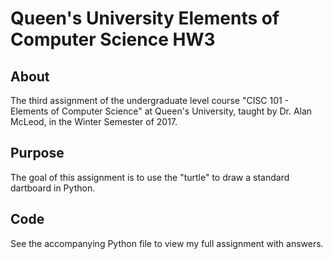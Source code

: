 # Queen's University Elements of Computer Science HW3

## About

The third assignment of the undergraduate level course "CISC 101 - Elements of Computer Science" at Queen's University, taught by Dr. Alan McLeod, in the Winter Semester of 2017.

## Purpose

The goal of this assignment is to use the "turtle" to draw a standard dartboard in Python.

## Code

See the accompanying Python file to view my full assignment with answers.
